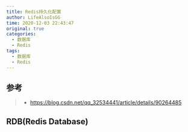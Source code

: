 ```yaml
---
title: Redis持久化配置
author: LifeAlsoIsGG
time: 2020-12-03 22:43:47
original: true
categories: 
  - 数据库
  - Redis
tags: 
  - 数据库
  - Redis
---
```







## 参考

> - https://blog.csdn.net/qq_32534441/article/details/90264485





## RDB(Redis Database)

